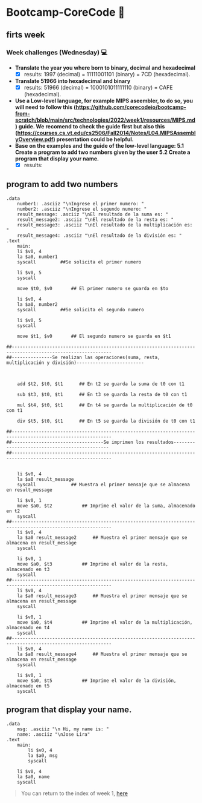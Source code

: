 # Bootcamp-CoreCode 🚀

## firts week
### Week challenges (Wednesday) 💻
- **Translate the year you where born to binary, decimal and hexadecimal**
	- [x] results: 1997 (decimal) = 11111001101 (binary) = 7CD (hexadecimal).
- **Translate 51966 into hexadecimal and binary**
	- [x] results: 51966 (decimal) = 1000101011111110 (binary) = CAFE (hexadecimal).
- **Use a Low-level language, for example MIPS aseembler, to do so, you will need to follow this (https://github.com/corecodeio/bootcamp-from-scratch/blob/main/src/technologies/2022/week1/resources/MIPS.md) guide. We recomend to check the guide first but also this (https://courses.cs.vt.edu/cs2506/Fall2014/Notes/L04.MIPSAssemblyOverview.pdf) presentation could be helpful.**
- **Base on the examples and the guide of the low-level language: 5.1 Create a program to add two numbers given by the user 5.2 Create a program that display your name.**
	- [x] results: 
## program to add two numbers

	.data
		number1: .asciiz "\nIngrese el primer numero: "
		number2: .asciiz "\nIngrese el segundo numero: "
		result_message: .asciiz "\nEl resultado de la suma es: "
		result_message2: .asciiz "\nEl resultado de la resta es: "
		result_message3: .asciiz "\nEl resultado de la multiplicación es: "
		result_message4: .asciiz "\nEl resultado de la división es: "
	.text
		main:
		li $v0, 4
		la $a0, number1		
		syscall			##Se solicita el primer numero

		li $v0, 5
		syscall

		move $t0, $v0		## El primer numero se guarda en $to

		li $v0, 4
		la $a0, number2
		syscall			##Se solicita el segundo numero

		li $v0, 5
		syscall
		   
		move $t1, $v0		## El segundo numero se guarda en $t1
		
	##-----------------------------------------------------------------------------------------------------------
	##---------------Se realizan las operaciones(suma, resta, multiplicación y división)-------------------------	
	
	

		add $t2, $t0, $t1      ## En t2 se guarda la suma de t0 con t1
		
		sub $t3, $t0, $t1      ## En t3 se guarda la resta de t0 con t1
		
		mul $t4, $t0, $t1      ## En t4 se guarda la multiplicación de t0 con t1
		
		div $t5, $t0, $t1      ## En t5 se guarda la división de t0 con t1

	##-----------------------------------------------------------------------------------------------------------
	##----------------------------------Se imprimen los resultados---------------------------------------------- 		
	##-----------------------------------------------------------------------------------------------------------
	
	
		li $v0, 4
		la $a0 result_message
		syscall				## Muestra el primer mensaje que se almacena en result_message
		
		li $v0, 1
		move $a0, $t2			## Imprime el valor de la suma, almacenado en t2
		syscall	
	##-----------------------------------------------------------------------------------------------------------		
		li $v0, 4
		la $a0 result_message2		## Muestra el primer mensaje que se almacena en result_message
		syscall
		
		li $v0, 1
		move $a0, $t3			## Imprime el valor de la resta, almacenado en t3
		syscall		
	##-----------------------------------------------------------------------------------------------------------	
		li $v0, 4
		la $a0 result_message3		## Muestra el primer mensaje que se almacena en result_message
		syscall
		
		li $v0, 1
		move $a0, $t4			## Imprime el valor de la multiplicación, almacenado en t4
		syscall		
	##-----------------------------------------------------------------------------------------------------------	
		li $v0, 4
		la $a0 result_message4		## Muestra el primer mensaje que se almacena en result_message
		syscall
		
		li $v0, 1
		move $a0, $t5			## Imprime el valor de la división, almacenado en t5
		syscall			

## program that display your name.
	.data
		msg: .asciiz "\n Hi, my name is: "
		name: .asciiz "\nJose Lira"
	.text
		main:
			li $v0, 4
			la $a0, msg		
			syscall		
		
		li $v0, 4
		la $a0, name		
		syscall	

> You can return to the index of week 1, [here](indexWeek1.md)